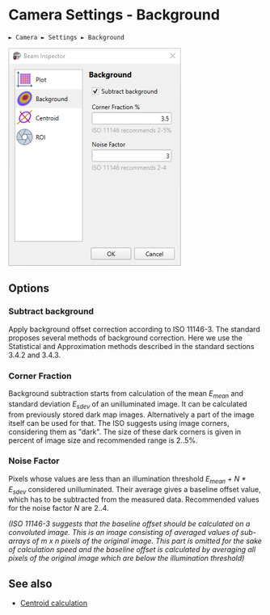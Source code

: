 # Camera Settings - Background

```
► Camera ► Settings ► Background
```

![Screenshot](./img/cam_settings_bgnd.png)

## Options

### Subtract background

Apply background offset correction according to ISO 11146-3. The standard proposes several methods of background correction. Here we use the Statistical and Approximation methods described in the standard sections 3.4.2 and 3.4.3.

### Corner Fraction

Background subtraction starts from calculation of the mean <i>E<sub>mean</sub></i> and standard deviation <i>E<sub>sdev</sub></i> of an unilluminated image. It can be calculated from previously stored dark map images. Alternatively a part of the image itself can be used for that. The ISO suggests using image corners, considering them as "dark". The size of these dark corners is given in percent of image size and recommended range is 2..5%.

### Noise Factor

Pixels whose values are less than an illumination threshold <i>E<sub>mean</sub> + N * E<sub>sdev</sub></i> considered unilluminated. Their average gives a baseline offset value, which has to be subtracted from the measured data. Recommended values for the noise factor <i>N</i> are 2..4.

*(ISO 11146-3 suggests that the baseline offset should be calculated on a convoluted image. This is an image consisting of averaged values of sub-arrays of m x n pixels of the original image. This part is omitted for the sake of calculation speed and the baseline offset is calculated by averaging all pixels of the original image which are below the illumination threshold)*

## See also

- [Centroid calculation](./cam_settings_centr.md)

&nbsp;